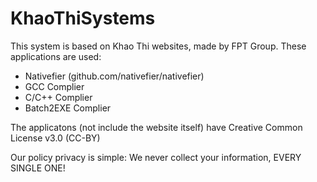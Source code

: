 # KhaoThiSystems
This system is based on Khao Thi websites, made by FPT Group. These applications are used:

   + Nativefier (github.com/nativefier/nativefier)
   + GCC Complier
   + C/C++ Complier
   + Batch2EXE Complier


The applicatons (not include the website itself) have Creative Common License v3.0 (CC-BY)


Our policy privacy is simple: We never collect your information, EVERY SINGLE ONE!
